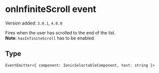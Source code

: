 # onInfiniteScroll event

Version added: `3.0.1`, `4.0.0`

Fires when the user has scrolled to the end of the list.  
**Note**: `hasInfiniteScroll` has to be enabled.

## Type

`EventEmitter<{ component: IonicSelectableComponent, text: string }>`
